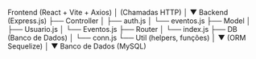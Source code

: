 Frontend (React + Vite + Axios)
        │
(Chamadas HTTP)
        │
        ▼
Backend (Express.js)
  ├── Controller
  │    ├── auth.js
  │    └── eventos.js
  ├── Model
  │    ├── Usuario.js
  │    └── Eventos.js
  ├── Router
  │    └── index.js
  ├── DB (Banco de Dados)
  │    └── conn.js
  └── Util (helpers, funções)
        │
        ▼
(ORM Sequelize)
        │
        ▼
Banco de Dados (MySQL)

